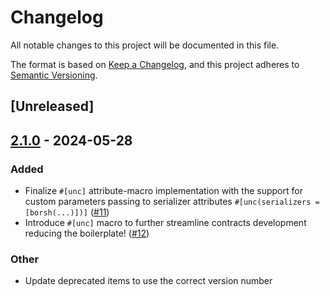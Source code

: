 # Changelog
All notable changes to this project will be documented in this file.

The format is based on [Keep a Changelog](https://keepachangelog.com/en/1.0.0/),
and this project adheres to [Semantic Versioning](https://semver.org/spec/v2.0.0.html).

## [Unreleased]

## [2.1.0](https://github.com/utnet-org/utility-sdk-rs/compare/unc-contract-standards-v2.0.2...unc-contract-standards-v2.1.0) - 2024-05-28

### Added
- Finalize `#[unc]` attribute-macro implementation with the support for custom parameters passing to serializer attributes `#[unc(serializers = [borsh(...)])]` ([#11](https://github.com/utnet-org/utility-sdk-rs/pull/11))
- Introduce `#[unc]` macro to further streamline contracts development reducing the boilerplate! ([#12](https://github.com/utnet-org/utility-sdk-rs/pull/12))
### Other
- Update deprecated items to use the correct version number
